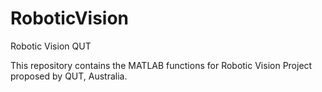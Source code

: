 # RoboticVision
Robotic Vision QUT

This repository contains the MATLAB functions for Robotic Vision Project proposed by QUT, Australia. 
